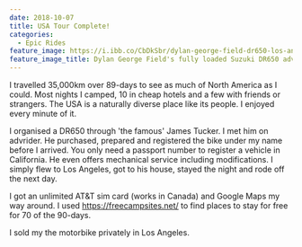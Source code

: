 ```yaml
---
date: 2018-10-07
title: USA Tour Complete!
categories:
  - Epic Rides
feature_image: https://i.ibb.co/CbDkSbr/dylan-george-field-dr650-los-angeles.jpg
feature_image_title: Dylan George Field's fully loaded Suzuki DR650 adventure bike parked in front of the San Gabriel mountains near Los Angeles, California, USA
---
```

I travelled 35,000km over 89-days to see as much of North America as I could.
Most nights I camped, 10 in cheap hotels and a few with friends or strangers. 
The USA is a naturally diverse place like its people. I enjoyed every minute of it.

I organised a DR650 through 'the famous' James Tucker. I met him on advrider. He purchased,
prepared and registered the bike under my name before I arrived. You only need a passport number to register a vehicle in California. He even offers mechanical service including modifications. I simply flew to Los Angeles, got to his house, stayed the night and rode off
the next day.

I got an unlimited AT&T sim card (works in Canada) and Google Maps my way around. I used 
https://freecampsites.net/ to find places to stay for free for 70 of the 90-days.

I sold my the motorbike privately in Los Angeles.
